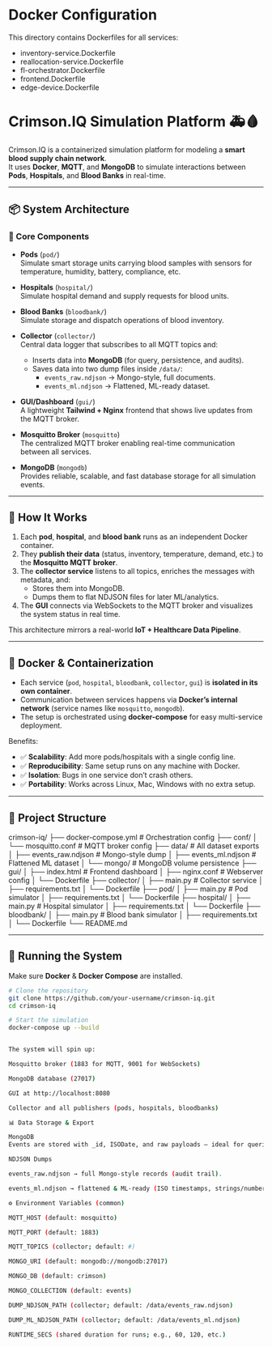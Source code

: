 # Docker Configuration

This directory contains Dockerfiles for all services:
- inventory-service.Dockerfile
- reallocation-service.Dockerfile
- fl-orchestrator.Dockerfile
- frontend.Dockerfile
- edge-device.Dockerfile

# Crimson.IQ Simulation Platform 🚑🩸

Crimson.IQ is a containerized simulation platform for modeling a **smart blood supply chain network**.  
It uses **Docker**, **MQTT**, and **MongoDB** to simulate interactions between **Pods**, **Hospitals**, and **Blood Banks** in real-time.  

---

## 📦 System Architecture

### 🔹 Core Components
- **Pods** (`pod/`)  
  Simulate smart storage units carrying blood samples with sensors for temperature, humidity, battery, compliance, etc.  

- **Hospitals** (`hospital/`)  
  Simulate hospital demand and supply requests for blood units.  

- **Blood Banks** (`bloodbank/`)  
  Simulate storage and dispatch operations of blood inventory.  

- **Collector** (`collector/`)  
  Central data logger that subscribes to all MQTT topics and:
  - Inserts data into **MongoDB** (for query, persistence, and audits).  
  - Saves data into two dump files inside `/data/`:  
    - `events_raw.ndjson` → Mongo-style, full documents.  
    - `events_ml.ndjson` → Flattened, ML-ready dataset.  

- **GUI/Dashboard** (`gui/`)  
  A lightweight **Tailwind + Nginx** frontend that shows live updates from the MQTT broker.  

- **Mosquitto Broker** (`mosquitto`)  
  The centralized MQTT broker enabling real-time communication between all services.  

- **MongoDB** (`mongodb`)  
  Provides reliable, scalable, and fast database storage for all simulation events.  

---

## 🔗 How It Works
1. Each **pod**, **hospital**, and **blood bank** runs as an independent Docker container.  
2. They **publish their data** (status, inventory, temperature, demand, etc.) to the **Mosquitto MQTT broker**.  
3. The **collector service** listens to all topics, enriches the messages with metadata, and:  
   - Stores them into MongoDB.  
   - Dumps them to flat NDJSON files for later ML/analytics.  
4. The **GUI** connects via WebSockets to the MQTT broker and visualizes the system status in real time.  

This architecture mirrors a real-world **IoT + Healthcare Data Pipeline**.  

---

## 🐳 Docker & Containerization
- Each service (`pod`, `hospital`, `bloodbank`, `collector`, `gui`) is **isolated in its own container**.  
- Communication between services happens via **Docker’s internal network** (service names like `mosquitto`, `mongodb`).  
- The setup is orchestrated using **docker-compose** for easy multi-service deployment.  

Benefits:
- ✅ **Scalability**: Add more pods/hospitals with a single config line.  
- ✅ **Reproducibility**: Same setup runs on any machine with Docker.  
- ✅ **Isolation**: Bugs in one service don’t crash others.  
- ✅ **Portability**: Works across Linux, Mac, Windows with no extra setup.  

---

## 📂 Project Structure
crimson-iq/
├── docker-compose.yml # Orchestration config
├── conf/
│ └── mosquitto.conf # MQTT broker config
├── data/ # All dataset exports
│ ├── events_raw.ndjson # Mongo-style dump
│ ├── events_ml.ndjson # Flattened ML dataset
│ └── mongo/ # MongoDB volume persistence
├── gui/
│ ├── index.html # Frontend dashboard
│ ├── nginx.conf # Webserver config
│ └── Dockerfile
├── collector/
│ ├── main.py # Collector service
│ ├── requirements.txt
│ └── Dockerfile
├── pod/
│ ├── main.py # Pod simulator
│ ├── requirements.txt
│ └── Dockerfile
├── hospital/
│ ├── main.py # Hospital simulator
│ ├── requirements.txt
│ └── Dockerfile
├── bloodbank/
│ ├── main.py # Blood bank simulator
│ ├── requirements.txt
│ └── Dockerfile
└── README.md


---

## 🚀 Running the System

Make sure **Docker** & **Docker Compose** are installed.

```bash
# Clone the repository
git clone https://github.com/your-username/crimson-iq.git
cd crimson-iq

# Start the simulation
docker-compose up --build


The system will spin up:

Mosquitto broker (1883 for MQTT, 9001 for WebSockets)

MongoDB database (27017)

GUI at http://localhost:8080

Collector and all publishers (pods, hospitals, bloodbanks)

📊 Data Storage & Export

MongoDB
Events are stored with _id, ISODate, and raw payloads — ideal for queries, audits, and dashboards.

NDJSON Dumps

events_raw.ndjson → full Mongo-style records (audit trail).

events_ml.ndjson → flattened & ML-ready (ISO timestamps, strings/numbers/booleans only).

⚙️ Environment Variables (common)

MQTT_HOST (default: mosquitto)

MQTT_PORT (default: 1883)

MQTT_TOPICS (collector; default: #)

MONGO_URI (default: mongodb://mongodb:27017)

MONGO_DB (default: crimson)

MONGO_COLLECTION (default: events)

DUMP_NDJSON_PATH (collector; default: /data/events_raw.ndjson)

DUMP_ML_NDJSON_PATH (collector; default: /data/events_ml.ndjson)

RUNTIME_SECS (shared duration for runs; e.g., 60, 120, etc.)